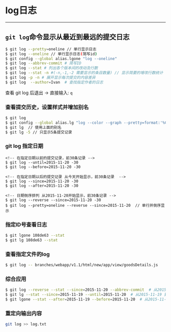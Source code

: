 # log日志
---
## `git log`命令显示从最近到最远的提交日志
```bash
$ git log --pretty=oneline // 单行显示日志
$ git log --oneline // 单行显示日志(简写id)
$ git config --global alias.lgone "log --oneline"
$ git log --abbrev-commit # 简写ID
$ git log --stat # 列出各个版本间的改动及行数
$ git log --stat -n #(-n,-1,-2 需要显示的条目数量) // 显示简要的增改行数统计
$ git log -p -n # 展开显示每次提交的内容差异
$ git log  --author=Ivan  # 查找指定作者的日志

```
查看 git log 后退出 -> 直接输入: `q`

### 查看提交历史，设置样式并增加别名
```bash
$ git log
$ git config --global alias.lg "log --color --graph --pretty=format:'%Cred%h%Creset -%C(yellow)%d%Creset %s %Cgreen(%cr) %C(bold blue)<%an>%Creset' --abbrev-commit --stat -n"   // 定义历史记录格式的别名, 以后只需 git lg 即可
$ git lg  // 使用上面的别名
$ git lg -5 // 只显示5条提交记录
```

### git log 指定日期
```git
<!-- 在指定日期以前的提交记录，前30条记录 -->
$ git log --until=2015-11-20 -30  
$ git log --before=2015-11-20 -30  
```
```git
<!-- 在指定日期以后的提交记录 从今天开始显示，前30条记录  -->
$ git log --since=2015-11-20 -30  
$ git log --after=2015-11-20 -30

<!-- 日期倒序排列 从2015-11-20开始显示，前30条记录 -->
$ git log --reverse --since=2015-11-20 -30
$ git log --pretty=oneline --reverse --since=2015-11-20  // 单行并倒序显示

```
### 指定ID号查看日志
```bash
$ git lgone 108de63 --stat
$ git lg 108de63 --stat
```
### 查看指定文件的log
```bash
$ git log -- branches/webapp/v1.1/html/new/app/view/goodsDetails.js
```
### 综合应用
```bash
$ git log --reverse --stat --since=2015-11-20 --abbrev-commit  # 从2015-11-19以后的所有记录倒序排列并缩写ID
$ git lg --stat --since=2015-11-19 --until=2015-11-20  # 从2015-11-19 到 2015-11-20的提交记录
$ git lgone --stat --after=2015-11-19 --before=2015-11-20  # 从2015-11-19 到 2015-11-20的提交记录 同上
```
### 重定向输出内容
```bash
git log >> log.txt
```
